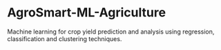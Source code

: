 # AgroSmart-ML-Agriculture
Machine learning for crop yield prediction and analysis using regression, classification and clustering techniques.
